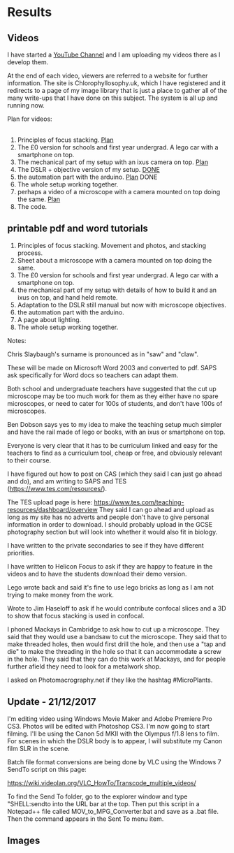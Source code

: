 

# Results

## Videos

I have started a <a href="https://www.youtube.com/channel/UC3X3V0cyiyJImTYC1UORjWQ?view_as=subscriber">YouTube Channel</a> and I am uploading my videos there as I develop them. 

At the end of each video, viewers are referred to a website for further information. The site is Chlorophyllosophy.uk, which I have registered and it redirects to a page of my image library that is just a place to gather all of the many write-ups that I have done on this subject. The system is all up and running now. 

Plan for videos:<br><br>

1.	Principles of focus stacking. <a href="FocusStacking.md">Plan</a><br>
2.  The £0 version for schools and first year undergrad. A lego car with a smartphone on top. 
3.	The mechanical part of my setup with an ixus camera on top. <a href="Mechanics.md">Plan</a><br>
4.	The DSLR + objective version of my setup. <a href="DSLRAndObjective.md">DONE</a><br>
5.	the automation part with the arduino. <a href="Automation.md">Plan</a> DONE<br>
6. The whole setup working together. 
7.	perhaps a video of a microscope with a camera mounted on top doing the same. <a href="MicroscopeMountedCamera.md">Plan</a> <br>
8. The code. 



## printable pdf and word tutorials 


1.	Principles of focus stacking. Movement and photos, and stacking process. <br>
2.	Sheet about a microscope with a camera mounted on top doing the same. <br>
3.  The £0 version for schools and first year undergrad. A lego car with a smartphone on top. 
4.	the mechanical part of my setup with details of how to build it and an ixus on top, and hand held remote. <br>
5.	Adaptation to the DSLR still manual but now with microscope objectives.<br> 
6.	the automation part with the arduino.<br>
7.	A page about lighting. <br>
8. The whole setup working together. 


Notes:

Chris Slaybaugh's surname is pronounced as in "saw" and "claw".<br>

These will be made on Microsoft Word 2003 and converted to pdf. 
SAPS ask specifically for Word docs so teachers can adapt them. 

Both school and undergraduate teachers have suggested that the cut up microscope may be too much work for them as they either have no spare microscopes, or need to cater for 100s of students, and don't have 100s of microscopes. 

Ben Dobson says yes to my idea to make the teaching setup much simpler and have the rail made of lego or books, with an ixus or smartphone on top. 

Everyone is very clear that it has to be curriculum linked and easy for the teachers to find as a curriculum tool, cheap or free, and obviously relevant to their course. 

I have figured out how to post on CAS (which they said I can just go ahead and do), and am writing to SAPS and TES (https://www.tes.com/resources/).

The TES upload page is here: https://www.tes.com/teaching-resources/dashboard/overview
They said I can go ahead and upload as long as my site has no adverts and people don't have to give personal information in order to download. I should probably upload in the GCSE photography section but will look into whether it would also fit in biology.  


I have written to the private secondaries to see if they have different priorities. 

I have written to Helicon Focus to ask if they are happy to feature in the videos and to have the students download their demo version. 

Lego wrote back and said it's fine to use lego bricks as long as I am not trying to make money from the work. 

Wrote to Jim Haseloff to ask if he would contribute confocal slices and a 3D to show that focus stacking is used in confocal. 

I phoned Mackays in Cambridge to ask how to cut up a microscope. They said that they would use a bandsaw to cut the microscope. They said that to make threaded holes, then would first drill the hole, and then use a "tap and die" to make the threading in the hole so that it can accommodate a screw in the hole. They said that they can do this work at Mackays, and for people further afield they need to look for a metalwork shop.

I asked on Photomacrography.net if they like the hashtag #MicroPlants.

## Update - 21/12/2017

I'm editing video using Windows Movie Maker and Adobe Premiere Pro CS3. Photos will be edited with Photoshop CS3. I'm now going to start filming. I'll be using the Canon 5d MKII with the Olympus f/1.8 lens to film. For scenes in which the DSLR body is to appear, I will substitute my Canon film SLR in the scene. 

Batch file format conversions are being done by VLC using the Windows 7 SendTo script on this page:

https://wiki.videolan.org/VLC_HowTo/Transcode_multiple_videos/

To find the Send To folder, go to the explorer window and type "SHELL:sendto into the URL bar at the top. Then put this script in a Notepad++ file called MOV_to_MPG_Converter.bat and save as a .bat file. Then the command appears in the Sent To menu item. 




## Images
